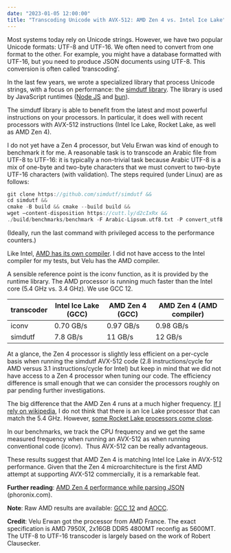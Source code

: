 ```yaml
---
date: "2023-01-05 12:00:00"
title: "Transcoding Unicode with AVX-512: AMD Zen 4 vs. Intel Ice Lake"
---
```




Most systems today rely on Unicode strings. However, we have two popular Unicode formats: UTF-8 and UTF-16. We often need to convert from one format to the other. For example, you might have a database formatted with UTF-16, but you need to produce JSON documents using UTF-8. This conversion is often called &lsquo;transcoding&rsquo;.

In the last few years, we wrote a specialized library that process Unicode strings, with a focus on performance: the [simdutf library](https://github.com/simdutf/simdutf). The library is used by JavaScript runtimes ([Node JS](https://nodejs.org/en/) and [bun](https://bun.sh)).

The simdutf library is able to benefit from the latest and most powerful instructions on your processors. In particular, it does well with recent processors with AVX-512 instructions (Intel Ice Lake, Rocket Lake, as well as AMD Zen 4).

I do not yet have a Zen 4 processor, but Velu Erwan was kind of enough to benchmark it for me. A reasonable task is to transcode an Arabic file from UTF-8 to UTF-16: it is typically a non-trivial task because Arabic UTF-8 is a mix of one-byte and two-byte characters that we must convert to two-byte UTF-16 characters (with validation). The steps required (under Linux) are as follows:
```C
git clone https://github.com/simdutf/simdutf && 
cd simdutf && 
cmake -B build && cmake --build build && 
wget –content-disposition https://cutt.ly/d2cIxRx && 
./build/benchmarks/benchmark -F Arabic-Lipsum.utf8.txt -P convert_utf8 
```


(Ideally, run the last command with privileged access to the performance counters.)

Like Intel, [AMD has its own compiler](https://developer.amd.com/amd-aocc/). I did not have access to the Intel compiler for my tests, but Velu has the AMD compiler.

A sensible reference point is the iconv function, as it is provided by the runtime library. The AMD processor is running much faster than the Intel core (5.4 GHz vs. 3.4 GHz). We use GCC 12.

transcoder               |Intel Ice Lake (GCC)     |AMD Zen 4 (GCC)          |AMD Zen 4 (AMD compiler) |
-------------------------|-------------------------|-------------------------|-------------------------|
iconv                    |0.70 GB/s                |0.97 GB/s                |0.98 GB/s                |
simdutf                  |7.8 GB/s                 |11 GB/s                  |12 GB/s                  |


At a glance, the Zen 4 processor is slightly less efficient on a per-cycle basis when running the simdutf AVX-512 code (2.8 instructions/cycle for AMD versus 3.1 instructions/cycle for Intel) but keep in mind that we did not have access to a Zen 4 processor when tuning our code. The efficiency difference is small enough that we can consider the processors roughly on par pending further investigations.

The big difference that the AMD Zen 4 runs at a much higher frequency. [If I rely on wikipedia](https://en.wikipedia.org/wiki/Ice_Lake_(microprocessor)), I do not think that there is an Ice Lake processor that can match the 5.4 GHz. However, [some Rocket Lake processors come close](https://en.wikipedia.org/wiki/Rocket_Lake).

In our benchmarks, we track the CPU frequency and we get the same measured frequency when running an AVX-512 as when running conventional code (iconv).  Thus AVX-512 can be really advantageous.

These results suggest that AMD Zen 4 is matching Intel Ice Lake in AVX-512 performance. Given that the Zen 4 microarchitecture is the first AMD attempt at supporting AVX-512 commercially, it is a remarkable feat.

__Further reading__: [AMD Zen 4 performance while parsing JSON](https://www.phoronix.com/review/amd-zen4-avx512/2) (phoronix.com).

__Note__: Raw AMD results are available: [GCC 12](http://pastebin.fr/113930) and [AOCC](http://pastebin.fr/113929).

__Credit__: Velu Erwan got the processor from AMD France. The exact specification is AMD 7950X, 2x16GB DDR5 4800MT reconfig as 5600MT. The UTF-8 to UTF-16 transcoder is largely based on the work of Robert Clausecker.

